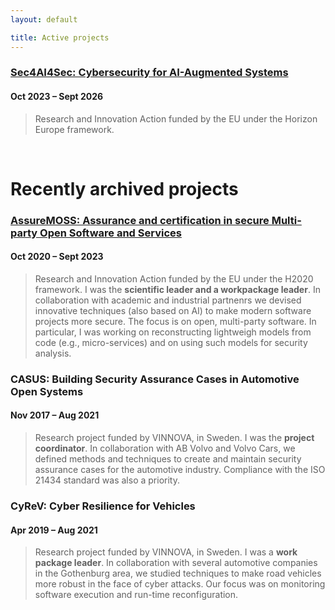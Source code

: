 ```yaml
---
layout: default

title: Active projects
---
```


<h3><a href="https://sec4ai4sec.eu" target="_blank">Sec4AI4Sec: Cybersecurity for AI-Augmented Systems</a></h3>
<h4 class="subtitle">Oct 2023 &ndash; Sept 2026</h4>
<blockquote>
Research and Innovation Action funded by the EU under the Horizon Europe framework.
</blockquote>




<br/>

<h1>Recently archived projects</h1>

<h3><a href="https://assuremoss.org/en/" target="_blank">AssureMOSS: Assurance and certification in secure Multi-party Open Software and Services</a></h3>
<h4 class="subtitle">Oct 2020 &ndash; Sept 2023</h4>
<blockquote>
Research and Innovation Action funded by the EU under the H2020 framework. I was the <strong>scientific leader and a workpackage leader</strong>. In collaboration with academic and industrial partnenrs we devised innovative techniques (also based on AI) to make modern software projects more secure. The focus is on open, multi-party software. In particular, I was working on reconstructing lightweigh models from code (e.g., micro-services) and on using such models for security analysis.
</blockquote>

<h3>CASUS: Building Security Assurance Cases in Automotive Open Systems</h3>
<h4 class="subtitle">Nov 2017 &ndash; Aug 2021</h4>
<blockquote>
Research project funded by VINNOVA, in Sweden. I was the <strong>project coordinator</strong>. In collaboration with AB Volvo and Volvo Cars, we defined methods and techniques to create and maintain security assurance cases for the automotive industry. Compliance with the ISO 21434 standard was also a priority.
</blockquote>

<h3>CyReV: Cyber Resilience for Vehicles</h3>
<h4 class="subtitle">Apr 2019 &ndash; Aug 2021</h4>
<blockquote>
Research project funded by VINNOVA, in Sweden. I was a <strong>work package leader</strong>. In collaboration with several automotive companies in the Gothenburg area, we studied techniques to make road vehicles more robust in the face of cyber attacks. Our focus was on monitoring software execution and run-time reconfiguration.
</blockquote>

